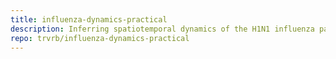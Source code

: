 ```yaml
---
title: influenza-dynamics-practical
description: Inferring spatiotemporal dynamics of the H1N1 influenza pandemic from sequence data
repo: trvrb/influenza-dynamics-practical
---
```

